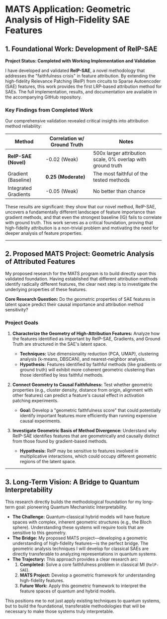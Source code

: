 # MATS Application: Geometric Analysis of High-Fidelity SAE Features

## 1. Foundational Work: Development of RelP-SAE
**Project Status: Completed with Working Implementation and Validation**

I have developed and validated **RelP-SAE**, a novel methodology that addresses the "faithfulness crisis" in feature attribution. By extending the high-fidelity Relevance Patching (RelP) from circuits to Sparse Autoencoder (SAE) features, this work provides the first LRP-based attribution method for SAEs. The full implementation, results, and documentation are available in the accompanying GitHub repository.

### Key Findings from Completed Work
Our comprehensive validation revealed critical insights into attribution method reliability:

| Method | Correlation w/ Ground Truth | Notes |
|---|---|---|
| **RelP-SAE (Novel)** | -0.02 (Weak) | 500x larger attribution scale, 0% overlap with ground truth |
| Gradient (Baseline) | **0.25 (Moderate)** | The most faithful of the tested methods |
| Integrated Gradients | -0.05 (Weak) | No better than chance |

These results are significant: they show that our novel method, RelP-SAE, uncovers a fundamentally different landscape of feature importance than gradient methods, and that even the strongest baseline (IG) fails to correlate with ground truth. This work serves as a critical foundation, proving that high-fidelity attribution is a non-trivial problem and motivating the need for deeper analysis of feature properties.

---

## 2. Proposed MATS Project: Geometric Analysis of Attributed Features
My proposed research for the MATS program is to build directly upon this validated foundation. Having established that different attribution methods identify radically different features, the clear next step is to investigate the underlying properties of these features.

**Core Research Question:** Do the geometric properties of SAE features in latent space predict their causal importance and attribution method sensitivity?

### Project Goals
1.  **Characterize the Geometry of High-Attribution Features:** Analyze how the features identified as important by RelP-SAE, Gradients, and Ground Truth are structured in the SAE's latent space.
    - **Techniques:** Use dimensionality reduction (PCA, UMAP), clustering analysis (k-means, DBSCAN), and nearest-neighbor analysis.
    - **Hypothesis:** Features identified by faithful methods (like gradients or ground truth) will exhibit more coherent geometric clustering than those identified by less faithful methods.

2.  **Connect Geometry to Causal Faithfulness:** Test whether geometric properties (e.g., cluster density, distance from origin, alignment with other features) can predict a feature's causal effect in activation patching experiments.
    - **Goal:** Develop a "geometric faithfulness score" that could potentially identify important features more efficiently than running expensive causal experiments.

3.  **Investigate Geometric Basis of Method Divergence:** Understand why RelP-SAE identifies features that are geometrically and causally distinct from those found by gradient-based methods.
    - **Hypothesis:** RelP may be sensitive to features involved in multiplicative interactions, which could occupy different geometric regions of the latent space.

---

## 3. Long-Term Vision: A Bridge to Quantum Interpretability
This research directly builds the methodological foundation for my long-term goal: pioneering Quantum Mechanistic Interpretability.

- **The Challenge:** Quantum-classical hybrid models will have feature spaces with complex, inherent geometric structures (e.g., the Bloch sphere). Understanding these systems will require tools that are sensitive to this geometry.
- **The Bridge:** My proposed MATS project—developing a geometric understanding of high-fidelity features—is the perfect bridge. The geometric analysis techniques I will develop for classical SAEs are directly transferable to analyzing representations in quantum systems.
- **The Trajectory:** This approach provides a clear research arc:
    1.  **Completed:** Solve a core faithfulness problem in classical MI (`RelP-SAE`).
    2.  **MATS Project:** Develop a geometric framework for understanding high-fidelity features.
    3.  **Future Work:** Apply this geometric framework to interpret the feature spaces of quantum and hybrid models.

This positions me to not just apply existing techniques to quantum systems, but to build the foundational, transferable methodologies that will be necessary to make those systems truly interpretable.
